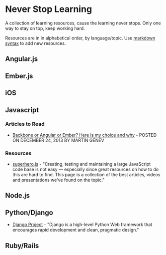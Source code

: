 # Never Stop Learning

A collection of learning resources, cause the learning never stops. Only one way to stay on top, keep working hard.

Resources are in in alphabetical order, by language/topic. Use [markdown syntax](http://daringfireball.net/projects/markdown/syntax "Markdown Syntax Reference") to add new resources.

## Angular.js

## Ember.js

## iOS

## Javascript

### Articles to Read

- [Backbone or Angular or Ember? Here is my choice and why](http://www.100percentjs.com/backbone-or-angular-or-ember-here-is-my-choice-and-why/) - POSTED ON DECEMBER 24, 2013 BY MARTIN GENEV

### Resources

- [superhero.js](http://superherojs.com/ "A collection of JS resources.") - "Creating, testing and maintaining a large JavaScript code base is not easy — especially since great resources on how to do this are hard to find. This page is a collection of the best articles, videos and presentations we've found on the topic."

## Node.js

## Python/Django

- [Django Project](https://www.djangoproject.com/) - "Django is a high-level Python Web framework that encourages rapid development and clean, pragmatic design."

## Ruby/Rails



